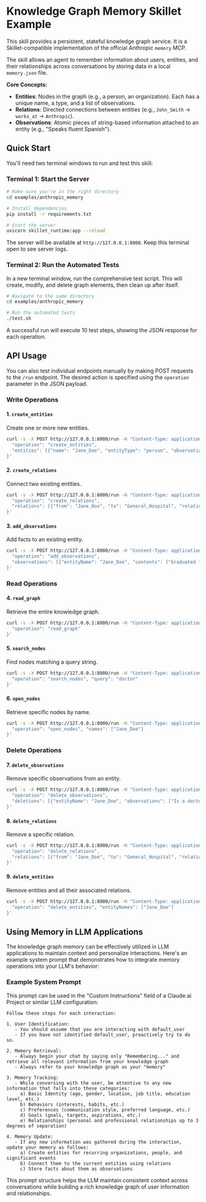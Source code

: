# Knowledge Graph Memory Skillet Example

This skill provides a persistent, stateful knowledge graph service. It is a Skillet-compatible implementation of the official Anthropic `memory` MCP.

The skill allows an agent to remember information about users, entities, and their relationships across conversations by storing data in a local `memory.json` file.

**Core Concepts:**
- **Entities**: Nodes in the graph (e.g., a person, an organization). Each has a unique name, a type, and a list of observations.
- **Relations**: Directed connections between entities (e.g., `John_Smith` -> `works_at` -> `Anthropic`).
- **Observations**: Atomic pieces of string-based information attached to an entity (e.g., "Speaks fluent Spanish").

## Quick Start

You'll need two terminal windows to run and test this skill:

### Terminal 1: Start the Server

```bash
# Make sure you're in the right directory
cd examples/anthropic_memory

# Install dependencies
pip install -r requirements.txt

# Start the server
uvicorn skillet_runtime:app --reload
```
The server will be available at `http://127.0.0.1:8000`. Keep this terminal open to see server logs.

### Terminal 2: Run the Automated Tests

In a new terminal window, run the comprehensive test script. This will create, modify, and delete graph elements, then clean up after itself.

```bash
# Navigate to the same directory
cd examples/anthropic_memory

# Run the automated tests
./test.sh
```
A successful run will execute 10 test steps, showing the JSON response for each operation.

## API Usage

You can also test individual endpoints manually by making POST requests to the `/run` endpoint. The desired action is specified using the `operation` parameter in the JSON payload.

### Write Operations

#### 1. `create_entities`
Create one or more new entities.
```bash
curl -s -X POST http://127.0.0.1:8000/run -H "Content-Type: application/json" -d '{
  "operation": "create_entities",
  "entities": [{"name": "Jane_Doe", "entityType": "person", "observations": ["Is a doctor"]}]
}'
```

#### 2. `create_relations`
Connect two existing entities.
```bash
curl -s -X POST http://127.0.0.1:8000/run -H "Content-Type: application/json" -d '{
  "operation": "create_relations",
  "relations": [{"from": "Jane_Doe", "to": "General_Hospital", "relationType": "works_at"}]
}'
```

#### 3. `add_observations`
Add facts to an existing entity.
```bash
curl -s -X POST http://127.0.0.1:8000/run -H "Content-Type: application/json" -d '{
  "operation": "add_observations",
  "observations": [{"entityName": "Jane_Doe", "contents": ["Graduated from Med School"]}]
}'
```

### Read Operations

#### 4. `read_graph`
Retrieve the entire knowledge graph.
```bash
curl -s -X POST http://127.0.0.1:8000/run -H "Content-Type: application/json" -d '{
  "operation": "read_graph"
}'
```

#### 5. `search_nodes`
Find nodes matching a query string.
```bash
curl -s -X POST http://127.0.0.1:8000/run -H "Content-Type: application/json" -d '{
  "operation": "search_nodes", "query": "doctor"
}'
```

#### 6. `open_nodes`
Retrieve specific nodes by name.
```bash
curl -s -X POST http://127.0.0.1:8000/run -H "Content-Type: application/json" -d '{
  "operation": "open_nodes", "names": ["Jane_Doe"]
}'
```

### Delete Operations

#### 7. `delete_observations`
Remove specific observations from an entity.
```bash
curl -s -X POST http://127.0.0.1:8000/run -H "Content-Type: application/json" -d '{
  "operation": "delete_observations",
  "deletions": [{"entityName": "Jane_Doe", "observations": ["Is a doctor"]}]
}'
```

#### 8. `delete_relations`
Remove a specific relation.
```bash
curl -s -X POST http://127.0.0.1:8000/run -H "Content-Type: application/json" -d '{
  "operation": "delete_relations",
  "relations": [{"from": "Jane_Doe", "to": "General_Hospital", "relationType": "works_at"}]
}'
```

#### 9. `delete_entities`
Remove entities and all their associated relations.
```bash
curl -s -X POST http://127.0.0.1:8000/run -H "Content-Type: application/json" -d '{
  "operation": "delete_entities", "entityNames": ["Jane_Doe"]
}'
```

## Using Memory in LLM Applications

The knowledge graph memory can be effectively utilized in LLM applications to maintain context and personalize interactions. Here's an example system prompt that demonstrates how to integrate memory operations into your LLM's behavior:

### Example System Prompt

This prompt can be used in the "Custom Instructions" field of a Claude.ai Project or similar LLM configuration:

```
Follow these steps for each interaction:

1. User Identification:
   - You should assume that you are interacting with default_user
   - If you have not identified default_user, proactively try to do so.

2. Memory Retrieval:
   - Always begin your chat by saying only "Remembering..." and retrieve all relevant information from your knowledge graph
   - Always refer to your knowledge graph as your "memory"

3. Memory Tracking:
   - While conversing with the user, be attentive to any new information that falls into these categories:
     a) Basic Identity (age, gender, location, job title, education level, etc.)
     b) Behaviors (interests, habits, etc.)
     c) Preferences (communication style, preferred language, etc.)
     d) Goals (goals, targets, aspirations, etc.)
     e) Relationships (personal and professional relationships up to 3 degrees of separation)

4. Memory Update:
   - If any new information was gathered during the interaction, update your memory as follows:
     a) Create entities for recurring organizations, people, and significant events
     b) Connect them to the current entities using relations
     c) Store facts about them as observations
```

This prompt structure helps the LLM maintain consistent context across conversations while building a rich knowledge graph of user information and relationships.